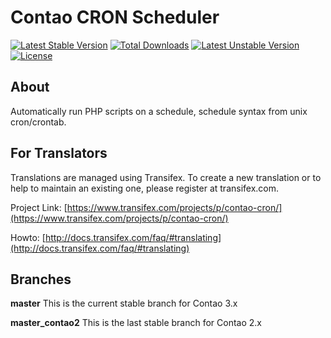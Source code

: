 # Contao CRON Scheduler
[![Latest Stable Version](https://poser.pugx.org/bugbuster/contao-cron/v/stable.svg)](https://packagist.org/packages/bugbuster/contao-cron) [![Total Downloads](https://poser.pugx.org/bugbuster/contao-cron/downloads.svg)](https://packagist.org/packages/bugbuster/contao-cron) [![Latest Unstable Version](https://poser.pugx.org/bugbuster/contao-cron/v/unstable.svg)](https://packagist.org/packages/bugbuster/contao-cron) [![License](https://poser.pugx.org/bugbuster/contao-cron/license.svg)](https://packagist.org/packages/bugbuster/contao-cron)

## About
Automatically run PHP scripts on a schedule, schedule syntax from unix cron/crontab.

## For Translators
Translations are managed using Transifex. To create a new translation or to help to maintain an existing one, please register at transifex.com.

Project Link: [https://www.transifex.com/projects/p/contao-cron/](https://www.transifex.com/projects/p/contao-cron/)

Howto: [http://docs.transifex.com/faq/#translating](http://docs.transifex.com/faq/#translating)

## Branches

**master** This is the current stable branch for Contao 3.x

**master_contao2** This is the last stable branch for Contao 2.x




